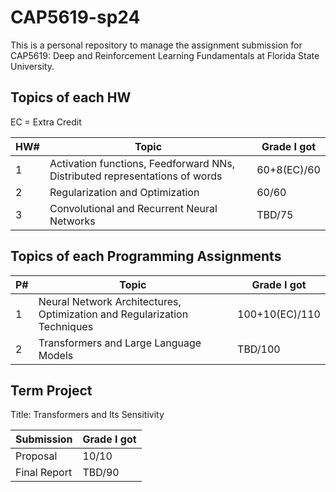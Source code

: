 # CAP5619-sp24

This is a personal repository to manage the assignment submission for CAP5619: Deep and Reinforcement Learning Fundamentals at Florida State University.

## Topics of each HW
EC = Extra Credit

|HW#|Topic|Grade I got|
|----|----|----|
|1|Activation functions, Feedforward NNs, Distributed representations of words|60+8(EC)/60|
|2|Regularization and Optimization|60/60|
|3|Convolutional and Recurrent Neural Networks|TBD/75|


## Topics of each Programming Assignments

|P#|Topic|Grade I got|
|----|----|----|
|1|Neural Network Architectures, Optimization and Regularization Techniques|100+10(EC)/110|
|2|Transformers and Large Language Models|TBD/100|

## Term Project

Title: Transformers and Its Sensitivity

|Submission|Grade I got|
|----|----|
|Proposal|10/10|
|Final Report|TBD/90|
